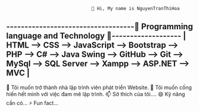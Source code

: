                                     👋 Hi, My name is NguyenTranThiHoa
                      
 -----------------------------------👀 Programming language and Technology 👀-------------------
 | HTML --> CSS --> JavaScript --> Bootstrap --> PHP --> C# --> Java Swing --> GitHub --> Git --> MySql --> SQL Server --> Xampp --> ASP.NET --> MVC  |
 ------------------------------------------------------------------------------------------------------------------------------------------------------

 🌱 Tôi muốn trở thành nhà lập trình viên phát triển Website.
 💞️ Tôi muốn cống hiến hết mình với việc đam mê lập trình. 
 📫 Sở thích của tôi....
 😄 Kỹ năng cần có...
 ⚡ Fun fact...
